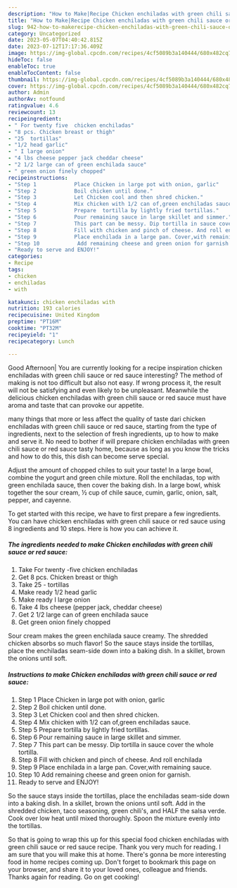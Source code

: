 ```yaml
---
description: "How to Make|Recipe Chicken enchiladas with green chili sauce or red sauce {That is Special"
title: "How to Make|Recipe Chicken enchiladas with green chili sauce or red sauce {That is Special"
slug: 942-how-to-makerecipe-chicken-enchiladas-with-green-chili-sauce-or-red-sauce-that-is-special
category: Uncategorized
date: 2023-05-07T04:40:42.815Z
date: 2023-07-12T17:17:36.409Z
image: https://img-global.cpcdn.com/recipes/4cf5089b3a140444/680x482cq70/chicken-enchiladas-with-green-chili-sauce-or-red-sauce-recipe-main-photo.jpg
hideToc: false
enableToc: true
enableTocContent: false
thumbnail: https://img-global.cpcdn.com/recipes/4cf5089b3a140444/680x482cq70/chicken-enchiladas-with-green-chili-sauce-or-red-sauce-recipe-main-photo.jpg
cover: https://img-global.cpcdn.com/recipes/4cf5089b3a140444/680x482cq70/chicken-enchiladas-with-green-chili-sauce-or-red-sauce-recipe-main-photo.jpg
author: Admin
authorAv: notfound
ratingvalue: 4.6
reviewcount: 13
recipeingredient:
- " For twenty five  chicken enchiladas"
- "8 pcs. Chicken breast or thigh"
- "25  tortillas"
- "1/2 head garlic"
- " I large onion"
- "4 lbs cheese pepper jack cheddar cheese"
- "2 1/2 large can of green enchilada sauce"
- " green onion finely chopped"
recipeinstructions:
- "Step 1            Place Chicken in large pot with onion, garlic"
- "Step 2            Boil chicken until done."
- "Step 3            Let Chicken cool and then shred chicken."
- "Step 4            Mix chicken with 1/2 can of,green enchiladas sauce."
- "Step 5            Prepare  tortilla by lightly fried tortillas."
- "Step 6            Pour remaining sauce in large skillet and simmer."
- "Step 7            This part can be messy. Dip tortilla in sauce cover the whole tortilla."
- "Step 8            Fill with chicken and pinch of cheese. And roll enchilada"
- "Step 9            Place enchilada in a large pan. Cover,with remaining sauce."
- "Step 10            Add remaining cheese and green onion for garnish."
- "Ready to serve and ENJOY!"
categories:
- Recipe
tags:
- chicken
- enchiladas
- with

katakunci: chicken enchiladas with 
nutrition: 193 calories
recipecuisine: United Kingdom
preptime: "PT16M"
cooktime: "PT32M"
recipeyield: "1"
recipecategory: Lunch

---
```



Good Afternoon| You are currently looking for a recipe inspiration chicken enchiladas with green chili sauce or red sauce interesting? The method of making is not too difficult but also not easy. If wrong process it, the result will not be satisfying and even likely to be unpleasant. Meanwhile the delicious chicken enchiladas with green chili sauce or red sauce must have aroma and taste that can provoke our appetite.






many things that more or less affect the quality of taste dari chicken enchiladas with green chili sauce or red sauce, starting from the type of ingredients, next to the selection of fresh ingredients, up to how to make and serve it. No need to bother if will prepare chicken enchiladas with green chili sauce or red sauce tasty home, because as long as you know the tricks and how to do this, this dish can become serve special.


Adjust the amount of chopped chiles to suit your taste! In a large bowl, combine the yogurt and green chile mixture. Roll the enchiladas, top with green enchilada sauce, then cover the baking dish. In a large bowl, whisk together the sour cream, ½ cup of chile sauce, cumin, garlic, onion, salt, pepper, and cayenne.


To get started with this recipe, we have to first prepare a few ingredients. You can have chicken enchiladas with green chili sauce or red sauce using 8 ingredients and 10 steps. Here is how you can achieve it.

<!--inarticleads1-->

##### The ingredients needed to make Chicken enchiladas with green chili sauce or red sauce:

1. Take  For twenty -five  chicken enchiladas
1. Get 8 pcs. Chicken breast or thigh
1. Take 25 - tortillas
1. Make ready 1/2 head garlic
1. Make ready  I large onion
1. Take 4 lbs cheese (pepper jack, cheddar cheese)
1. Get 2 1/2 large can of green enchilada sauce
1. Get  green onion finely chopped


Sour cream makes the green enchilada sauce creamy. The shredded chicken absorbs so much flavor! So the sauce stays inside the tortillas, place the enchiladas seam-side down into a baking dish. In a skillet, brown the onions until soft. 

<!--inarticleads2-->

##### Instructions to make Chicken enchiladas with green chili sauce or red sauce:

1. Step 1            Place Chicken in large pot with onion, garlic
1. Step 2            Boil chicken until done.
1. Step 3            Let Chicken cool and then shred chicken.
1. Step 4            Mix chicken with 1/2 can of,green enchiladas sauce.
1. Step 5            Prepare  tortilla by lightly fried tortillas.
1. Step 6            Pour remaining sauce in large skillet and simmer.
1. Step 7            This part can be messy. Dip tortilla in sauce cover the whole tortilla.
1. Step 8            Fill with chicken and pinch of cheese. And roll enchilada
1. Step 9            Place enchilada in a large pan. Cover,with remaining sauce.
1. Step 10            Add remaining cheese and green onion for garnish.
1. Ready to serve and ENJOY!

So the sauce stays inside the tortillas, place the enchiladas seam-side down into a baking dish. In a skillet, brown the onions until soft. Add in the shredded chicken, taco seasoning, green chili&#39;s, and HALF the salsa verde. Cook over low heat until mixed thoroughly. Spoon the mixture evenly into the tortillas. 

So that is going to wrap this up for this special food chicken enchiladas with green chili sauce or red sauce recipe. Thank you very much for reading. I am sure that you will make this at home. There's gonna be more interesting food in home recipes coming up. Don't forget to bookmark this page on your browser, and share it to your loved ones, colleague and friends. Thanks again for reading. Go on get cooking!
